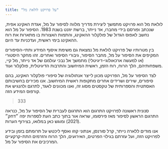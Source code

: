 ```yaml
---
title: "על פרויקט לולאת מל"
---
```


לולאת מל הוא פרויקט מתמשך ליצירת מדריך מלווה לסיפור על מל, אגדת האקינג אפית, שנכתב ופורסם בידי מחברו, אד נייתר, ברשת יוזנט בשנת 1983. הסיפור על מל הוא נחשב לאפוס הגדול של פולקלור ההאקינג, והתמות האצורות בו מתארות את רוח ההאקינג בימי ראשית, ועדכניות עד היום.

בין מטרותיו של פרויקט לולאת מל נמצאת גם משימת איסוף המידע ותתי-הסיפורים המקיפים את הסיפור על מל, מחבר הסיפור, גיבורי הסיפור ואחרים. זהו מחקר היסטורי (או למעשה ארכאולוגי-דיגיטלי) מתמשך אל נבכי עולמם של אד נייתר, מל קיי, משפחותיהם, הלך הרוח, רוח הזמן, ראשית המיחשוב והתרבות הדיגיטלית, פולקלור ועוד.

לצד הסיפור על מל, הפרויקט מכוון לייצר אנתולוגיה של סיפורי פולקלור האקינג, בהם סיפורים, שירים ושרידים אחרים מתקופות ראשית המיחשוב. אנו מכירים בחשיבותם האסתטית והספרותית של טקסטים מסוג זה, ואנו מכוונים לאגד, לתרגם ולהנגיש את קורפוס המידע הזה.

> 333

סנונית ראשונה לפרויקט התרגום הוא התרגום לעברית של הסיפור על מל, כנראה התרגום הראשון לסיפור מאז פירסומו, שראה אור בתוך כתב העת לספרות יפה ״דחק״ (2021) ומוגש כאן במלואו, בצירוף הערות.

אנו מודים ללארה נייתר, קרל סורנסן, אנתוני קוזו ואסף ליכטש על תרומתם בזמן ובידע לפרויקט הזה, ועל עזרתם בגילוי הפרטים, האירועים, הלך הרוח והזרמים התת-קרקעיים המרכיבים את הסיפור על מל.